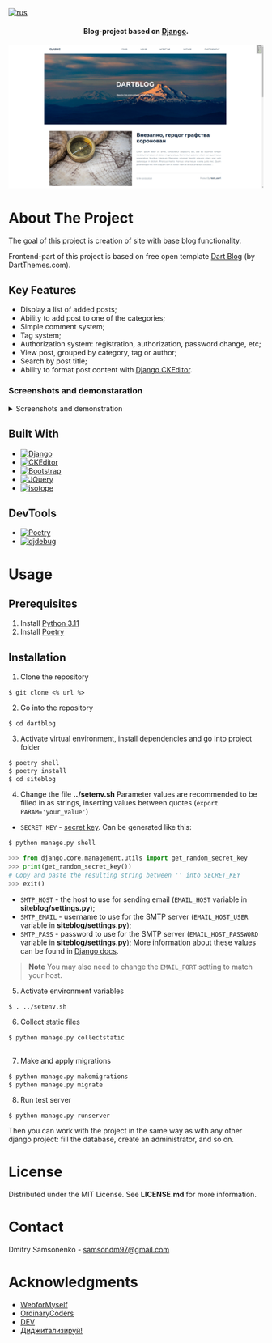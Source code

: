 [![rus](https://img.shields.io/badge/lang-rus-19447c.svg)](https://github.com/Friday-13/dartblog/blob/master/README.rus.md)
<h4 align="center"> Blog-project based on <a href="https://www.djangoproject.com/" target="_blank">Django</a>.</h4>

![main_page](docs/img/main_page.png)

# About The Project

The goal of this project is creation of site with base blog functionality.

Frontend-part of this project is based on free open template [Dart Blog](https://www.free-css.com/free-css-templates/page247/dart-blog) (by DartThemes.com).

## Key Features
- Display a list of added posts;
- Ability to add post to one of the categories;
- Simple comment system;
- Tag system;
- Authorization system: registration, authorization, password change, etc;
- View post, grouped by category, tag or author;
- Search by post title;
- Ability to format post content with [Django CKEditor](https://django-ckeditor.readthedocs.io/en/latest/#).


### Screenshots and demonstaration

<details>
<summary>Screenshots and demonstration</summary>

- A list of posts on main page	
  ![post_list.png](docs/img/post_list.png)

- A single post
  ![single_post.png](docs/img/single_post.png)
	  
- A user page
  ![user_page.png](docs/img/user_page.png)
	  
- An authorization form
  ![login_form.png](docs/img/login_form.png)
</details>

## Built With
- [![Django][Django-label]][Django-url]
- [![CKEditor][CKEditor-label]][CKEditor-url]
- [![Bootstrap][Bootstrap-label]][Bootstrap-url]
- [![JQuery][Jquery-label]][Jquery-url]
- [![isotope][isotope-label]][isotope-url]

## DevTools
- [![Poetry][Poetry-label]][Poetry-url]
- [![djdebug][djdebug-label]][djdebug-url]

# Usage
## Prerequisites
1. Install [Python 3.11](https://www.python.org/downloads/)
2. Install [Poetry](https://python-poetry.org/docs/#installation)

## Installation
1. Clone the repository

```shell
$ git clone <% url %>   
```

2. Go into the repository

```shell
$ cd dartblog
```

3. Activate virtual environment, install dependencies and go into project folder

```shell
$ poetry shell
$ poetry install
$ cd siteblog
```

4. Change the file **../setenv.sh**
Parameter values are recommended to be filled in as strings, inserting values between quotes (`export PARAM='your_value'`)
- `SECRET_KEY` - [secret key](https://docs.djangoproject.com/en/dev/ref/settings/#std-setting-SECRET_KEY). Can be generated like this:

```shell
$ python manage.py shell
```

```python
>>> from django.core.management.utils import get_random_secret_key
>>> print(get_random_secret_key())
# Copy and paste the resulting string between '' into SECRET_KEY
>>> exit()
```

- `SMTP_HOST` - the host to use for sending email (`EMAIL_HOST` variable in **siteblog/settings.py**);
- `SMTP_EMAIL` - username to use for the SMTP server (`EMAIL_HOST_USER` variable in **siteblog/settings.py**);
- `SMTP_PASS` - password to use for the SMTP server (`EMAIL_HOST_PASSWORD` variable in **siteblog/settings.py**);
More information about these values can be found in [Django docs](https://docs.djangoproject.com/en/4.2/ref/settings/#email-host).

> **Note**
>  You may also need to change the `EMAIL_PORT` setting to match your host.

5. Activate environment variables

```shell
$ . ../setenv.sh
```

6. Collect static files

```shell
$ python manage.py collectstatic  
   
```

7. Make and apply migrations

```shell
$ python manage.py makemigrations
$ python manage.py migrate
```

8. Run test server

```shell
$ python manage.py runserver
```

Then you can work with the project in the same way as with any other django project: fill the database, create an administrator, and so on.

# License

Distributed under the MIT License. See **LICENSE.md** for more information.

# Contact

Dmitry Samsonenko - samsondm97@gmail.com

# Acknowledgments
- [WebforMyself](https://webformyself.com/)
- [OrdinaryCoders](https://ordinarycoders.com/blog/article/custom-user-login-forms)
- [DEV](https://dev.to/earthcomfy/django-reset-password-3k0l)
- [Диджитализируй!](https://www.youtube.com/@t0digital)


[Django-url]: https://www.djangoproject.com/
[Django-label]: https://img.shields.io/badge/django-19447c?style=for-the-badge&logo=django&logoColor=D45428

[CKEditor-url]: https://pypi.org/project/django-ckeditor/
[CKEditor-label]: https://img.shields.io/badge/ckeditor-19447c?style=for-the-badge&logo=pypi&logoColor=D45428

[Bootstrap-url]: https://getbootstrap.com/docs/5.2/
[Bootstrap-label]: https://img.shields.io/badge/bootstrap-19447c?style=for-the-badge&logo=bootstrap&logoColor=D45428

[Jquery-url]: https://jquery.com/
[Jquery-label]: https://img.shields.io/badge/jquery-19447c?style=for-the-badge&logo=jquery&logoColor=D45428

[isotope-url]: https://isotope.metafizzy.co/
[isotope-label]: https://img.shields.io/badge/isotope-19447c?style=for-the-badge&logo=npm&logoColor=D45428

[djdebug-url]: https://pypi.org/project/django-debug-toolbar/ 
[djdebug-label]: https://img.shields.io/badge/django_debug_toolbar-19447c?style=for-the-badge&logo=pypi&logoColor=D45428

[poetry-url]: https://python-poetry.org/docs/#installation
[poetry-label]: https://img.shields.io/badge/poetry-19447c?style=for-the-badge&logo=poetry&logoColor=D45428

